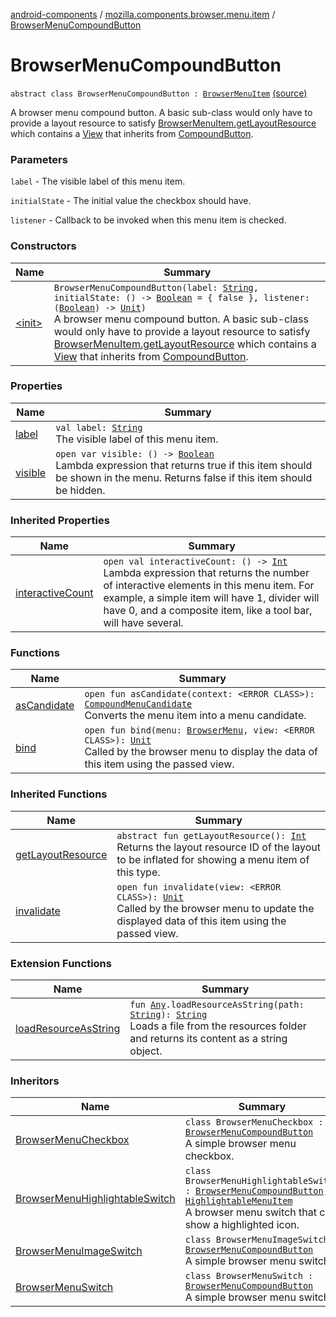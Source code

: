[android-components](../../index.md) / [mozilla.components.browser.menu.item](../index.md) / [BrowserMenuCompoundButton](./index.md)

# BrowserMenuCompoundButton

`abstract class BrowserMenuCompoundButton : `[`BrowserMenuItem`](../../mozilla.components.browser.menu/-browser-menu-item/index.md) [(source)](https://github.com/mozilla-mobile/android-components/blob/master/components/browser/menu/src/main/java/mozilla/components/browser/menu/item/BrowserMenuCompoundButton.kt#L25)

A browser menu compound button. A basic sub-class would only have to provide a layout resource to
satisfy [BrowserMenuItem.getLayoutResource](../../mozilla.components.browser.menu/-browser-menu-item/get-layout-resource.md) which contains a [View](#) that inherits from [CompoundButton](#).

### Parameters

`label` - The visible label of this menu item.

`initialState` - The initial value the checkbox should have.

`listener` - Callback to be invoked when this menu item is checked.

### Constructors

| Name | Summary |
|---|---|
| [&lt;init&gt;](-init-.md) | `BrowserMenuCompoundButton(label: `[`String`](https://kotlinlang.org/api/latest/jvm/stdlib/kotlin/-string/index.html)`, initialState: () -> `[`Boolean`](https://kotlinlang.org/api/latest/jvm/stdlib/kotlin/-boolean/index.html)` = { false }, listener: (`[`Boolean`](https://kotlinlang.org/api/latest/jvm/stdlib/kotlin/-boolean/index.html)`) -> `[`Unit`](https://kotlinlang.org/api/latest/jvm/stdlib/kotlin/-unit/index.html)`)`<br>A browser menu compound button. A basic sub-class would only have to provide a layout resource to satisfy [BrowserMenuItem.getLayoutResource](../../mozilla.components.browser.menu/-browser-menu-item/get-layout-resource.md) which contains a [View](#) that inherits from [CompoundButton](#). |

### Properties

| Name | Summary |
|---|---|
| [label](label.md) | `val label: `[`String`](https://kotlinlang.org/api/latest/jvm/stdlib/kotlin/-string/index.html)<br>The visible label of this menu item. |
| [visible](visible.md) | `open var visible: () -> `[`Boolean`](https://kotlinlang.org/api/latest/jvm/stdlib/kotlin/-boolean/index.html)<br>Lambda expression that returns true if this item should be shown in the menu. Returns false if this item should be hidden. |

### Inherited Properties

| Name | Summary |
|---|---|
| [interactiveCount](../../mozilla.components.browser.menu/-browser-menu-item/interactive-count.md) | `open val interactiveCount: () -> `[`Int`](https://kotlinlang.org/api/latest/jvm/stdlib/kotlin/-int/index.html)<br>Lambda expression that returns the number of interactive elements in this menu item. For example, a simple item will have 1, divider will have 0, and a composite item, like a tool bar, will have several. |

### Functions

| Name | Summary |
|---|---|
| [asCandidate](as-candidate.md) | `open fun asCandidate(context: <ERROR CLASS>): `[`CompoundMenuCandidate`](../../mozilla.components.browser.menu2.candidate/-compound-menu-candidate/index.md)<br>Converts the menu item into a menu candidate. |
| [bind](bind.md) | `open fun bind(menu: `[`BrowserMenu`](../../mozilla.components.browser.menu/-browser-menu/index.md)`, view: <ERROR CLASS>): `[`Unit`](https://kotlinlang.org/api/latest/jvm/stdlib/kotlin/-unit/index.html)<br>Called by the browser menu to display the data of this item using the passed view. |

### Inherited Functions

| Name | Summary |
|---|---|
| [getLayoutResource](../../mozilla.components.browser.menu/-browser-menu-item/get-layout-resource.md) | `abstract fun getLayoutResource(): `[`Int`](https://kotlinlang.org/api/latest/jvm/stdlib/kotlin/-int/index.html)<br>Returns the layout resource ID of the layout to be inflated for showing a menu item of this type. |
| [invalidate](../../mozilla.components.browser.menu/-browser-menu-item/invalidate.md) | `open fun invalidate(view: <ERROR CLASS>): `[`Unit`](https://kotlinlang.org/api/latest/jvm/stdlib/kotlin/-unit/index.html)<br>Called by the browser menu to update the displayed data of this item using the passed view. |

### Extension Functions

| Name | Summary |
|---|---|
| [loadResourceAsString](../../mozilla.components.support.test.file/kotlin.-any/load-resource-as-string.md) | `fun `[`Any`](https://kotlinlang.org/api/latest/jvm/stdlib/kotlin/-any/index.html)`.loadResourceAsString(path: `[`String`](https://kotlinlang.org/api/latest/jvm/stdlib/kotlin/-string/index.html)`): `[`String`](https://kotlinlang.org/api/latest/jvm/stdlib/kotlin/-string/index.html)<br>Loads a file from the resources folder and returns its content as a string object. |

### Inheritors

| Name | Summary |
|---|---|
| [BrowserMenuCheckbox](../-browser-menu-checkbox/index.md) | `class BrowserMenuCheckbox : `[`BrowserMenuCompoundButton`](./index.md)<br>A simple browser menu checkbox. |
| [BrowserMenuHighlightableSwitch](../-browser-menu-highlightable-switch/index.md) | `class BrowserMenuHighlightableSwitch : `[`BrowserMenuCompoundButton`](./index.md)`, `[`HighlightableMenuItem`](../../mozilla.components.browser.menu/-highlightable-menu-item/index.md)<br>A browser menu switch that can show a highlighted icon. |
| [BrowserMenuImageSwitch](../-browser-menu-image-switch/index.md) | `class BrowserMenuImageSwitch : `[`BrowserMenuCompoundButton`](./index.md)<br>A simple browser menu switch. |
| [BrowserMenuSwitch](../-browser-menu-switch/index.md) | `class BrowserMenuSwitch : `[`BrowserMenuCompoundButton`](./index.md)<br>A simple browser menu switch. |
